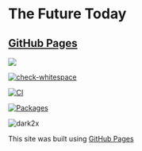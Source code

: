 # The Future Today 
## [GitHub Pages](https://pages.github.com/)

[![](https://jitpack.io/v/termux/termux-app.svg)](https://jitpack.io/#termux/termux-app)

[![check-whitespace](https://github.com/git/git/actions/workflows/check-whitespace.yml/badge.svg)](https://github.com/git/git/actions/workflows/check-whitespace.yml)

[![CI](https://github.com/fast4x/RiMusic/actions/workflows/android.yml/badge.svg)](https://github.com/fast4x/RiMusic/actions/workflows/android.yml)

[![Packages](https://github.com/termux/termux-packages/actions/workflows/packages.yml/badge.svg)](https://github.com/termux/termux-packages/actions/workflows/packages.yml)

![dark2x](https://github.com/rizwan-r-r/rizwan-r-r/assets/132520847/f9b65dcc-03b5-4efd-b02a-5647d7633b8b)

This site was built using [GitHub Pages](https://pages.github.com/)
